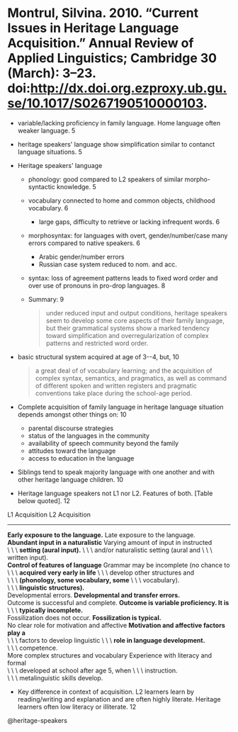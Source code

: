 # Montrul, Silvina. 2010. “Current Issues in Heritage Language Acquisition.” Annual Review of Applied Linguistics; Cambridge 30 (March): 3–23. doi:http://dx.doi.org.ezproxy.ub.gu.se/10.1017/S0267190510000103.

- variable/lacking proficiency in family language. Home language often weaker language. 5
- heritage speakers' language show simplification similar to contanct language situations. 5

- Heritage speakers' language
  - phonology: good compared to L2 speakers of similar morpho-syntactic knowledge. 5
  - vocabulary connected to home and common objects, childhood vocabulary. 6
    - large gaps, difficulty to retrieve or lacking infrequent words. 6
  - morphosyntax: for languages with overt, gender/number/case many errors compared to native speakers. 6
    - Arabic gender/number errors
    - Russian case system reduced to nom. and acc.
  - syntax: loss of agreement patterns leads to fixed word order and over use of pronouns in pro-drop languages. 8
  - Summary: 9

    > under reduced input and output conditions, heritage speakers seem to develop some core aspects of their family language, but their grammatical systems show a marked tendency toward simplification and overregularization of complex patterns and restricted word order.

- basic structural system acquired at age of 3--4, but, 10

  > a great deal of of vocabulary learning; and the acquisition of complex syntax, semantics, and pragmatics, as well as command of different spoken and written registers and pragmatic conventions take place during the school-age period.

- Complete acquisition of family language in heritage language situation depends amongst other things on: 10
  - parental discourse strategies
  - status of the languages in the community
  - availability of speech community beyond the family
  - attitudes toward the language
  - access to education in the language

- Siblings tend to speak majority language with one another and with other heritage language children. 10

- Heritage language speakers not L1 nor L2. Features of both. [Table below quoted]. 12

L1 Acquisition                               L2 Acquisition                               
-------------------------------------------  --------------------------------------------
**Early exposure to the language.**          Late exposure to the language.               
**Abundant input in a naturalistic**         Varying amount of input in instructed        
\ \ \ **setting (aural input).**             \ \ \ and/or naturalistic setting (aural and 
                                             \ \ \ written input).                        
**Control of features of language**          Grammar may be incomplete (no chance to      
\ \ \ **acquired very early in life**        \ \ \ develop other structures and           
\ \ \ **(phonology, some vocabulary, some**  \ \ \ vocabulary).                           
\ \ \ **linguistic structures).**                                                         
Developmental errors.                        **Developmental and transfer errors.**       
Outcome is successful and complete.          **Outcome is variable proficiency. It is**   
                                             \ \ \ **typically incomplete.**              
Fossilization does not occur.                **Fossilization is typical.**                
No clear role for motivation and affective   **Motivation and affective factors play a**  
\ \ \ factors to develop linguistic          \ \ \ **role in language development.**      
\ \ \ competence.                                                                         
More complex structures and vocabulary       Experience with literacy and formal          
\ \ \ developed at school after age 5, when  \ \ \ instruction.                           
\ \ \ metalinguistic skills develop.                                                      

- Key difference in context of acquisition. L2 learners learn by reading/writing and explanation and are often highly literate. Heritage learners often low literacy or illiterate. 12

@heritage-speakers

